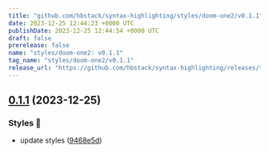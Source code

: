 ```yaml
---
title: "github.com/hbstack/syntax-highlighting/styles/doom-one2/v0.1.1"
date: 2023-12-25 12:44:23 +0000 UTC
publishDate: 2023-12-25 12:44:54 +0000 UTC
draft: false
prerelease: false
name: "styles/doom-one2: v0.1.1"
tag_name: "styles/doom-one2/v0.1.1"
release_url: "https://github.com/hbstack/syntax-highlighting/releases/tag/styles/doom-one2/v0.1.1"
---
```


## [0.1.1](https://github.com/hbstack/syntax-highlighting/compare/styles/doom-one2/v0.1.0...styles/doom-one2/v0.1.1) (2023-12-25)


### Styles 🎨

* update styles ([9468e5d](https://github.com/hbstack/syntax-highlighting/commit/9468e5d054f6c1775a1966bcf308506cebd2f804))
